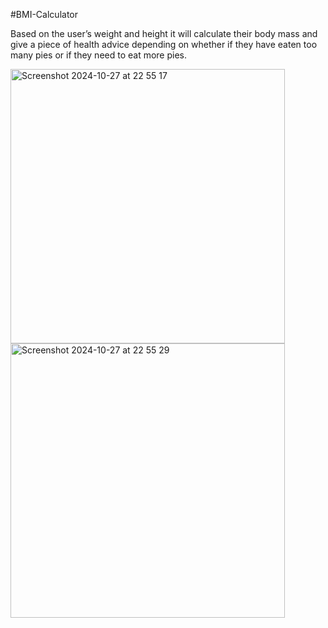 #BMI-Calculator 

Based on the user’s weight and height it will calculate their body mass and give a piece of health advice depending on whether if they have eaten too many pies or if they need to eat more pies. 

<img width="439" alt="Screenshot 2024-10-27 at 22 55 17" src="https://github.com/user-attachments/assets/1541bcac-ceae-4562-86c9-e6532a2812b4">
<img width="439" alt="Screenshot 2024-10-27 at 22 55 29" src="https://github.com/user-attachments/assets/c5c9ec4a-27c6-442d-8d47-9680ead2665d">
